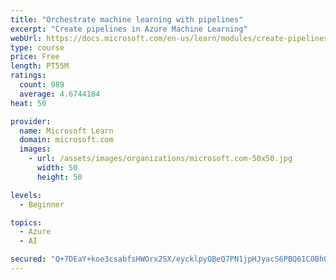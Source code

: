 ```yaml
---
title: "Orchestrate machine learning with pipelines"
excerpt: "Create pipelines in Azure Machine Learning"
webUrl: https://docs.microsoft.com/en-us/learn/modules/create-pipelines-in-aml/
type: course
price: Free
length: PT55M
ratings:
  count: 989
  average: 4.6744184
heat: 50

provider:
  name: Microsoft Learn
  domain: microsoft.com
  images:
    - url: /assets/images/organizations/microsoft.com-50x50.jpg
      width: 50
      height: 50

levels:
  - Beginner

topics:
  - Azure
  - AI

secured: "Q+7DEaY+koe3csabfsHWOrx2SX/eycklpyOBeQ7PN1jpHJyacS6PBQ61C0BhOQrFihcPYj/zONDihlSg1BDiUMc/5kXnQsvybZxldAK14qKmBILFebg5KUH4nhc1gonXqMtUQ5J5RBlUcTb8Py3es6dEQUCOH+HQTaxI/N47zHjDpIDq7f9vByPiUjJLsSzuZUmQfGE3lE0UynrQbQeWQvQYcmaIwI0MoqdHLR5AI4QvJLOIZB/5Yv0Ok1Zo2Q4Bl6hrFHY/zkZOf/H7H636Wx0gVt/ElVYWJDCzKtEElVZHBO3gXSXMB5i/EHatVbAWp8H4hC49iZrc+mht9tv/7wsrYcilv+suvQUEoQKcLxWng+2JSwwlsxLj0haV//ZgRZE8c8BLZV2ErQO6QcsH6e5FiyZwfSrGeyTIKL2+jDA=;jRW68xeVzSYuCKeC69aHsg=="
---
```


